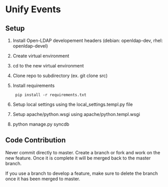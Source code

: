 # Unify Events

## Setup
1. Install Open-LDAP developement headers (debian: openldap-dev, rhel: openldap-devel)
2. Create virtual environment
2. cd to the new virtual environment
3. Clone repo to subdirectory (ex. git clone <url> src)
4. Install requirements

		pip install -r requirements.txt
5. Setup local settings using the local_settings.templ.py file
6. Setup apache/python.wsgi using apache/python.templ.wsgi
7. python manage.py syncdb

## Code Contribution
Never commit directly to master. Create a branch or fork and work on the new feature. Once it is complete it will be merged back to the master branch.

If you use a branch to develop a feature, make sure to delete the branch once it has been merged to master.
